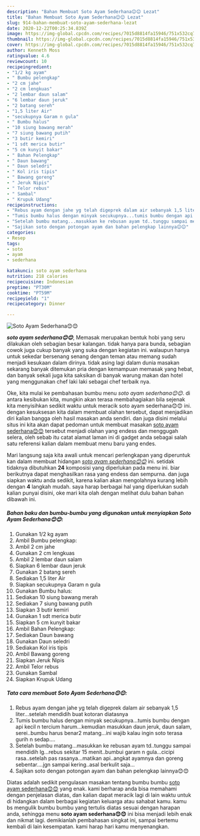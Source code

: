 ```yaml
---
description: "Bahan Membuat Soto Ayam Sederhana😊😊 Lezat"
title: "Bahan Membuat Soto Ayam Sederhana😊😊 Lezat"
slug: 914-bahan-membuat-soto-ayam-sederhana-lezat
date: 2020-12-22T00:25:34.839Z
image: https://img-global.cpcdn.com/recipes/7015d8814fa15946/751x532cq70/soto-ayam-sederhana😊😊-foto-resep-utama.jpg
thumbnail: https://img-global.cpcdn.com/recipes/7015d8814fa15946/751x532cq70/soto-ayam-sederhana😊😊-foto-resep-utama.jpg
cover: https://img-global.cpcdn.com/recipes/7015d8814fa15946/751x532cq70/soto-ayam-sederhana😊😊-foto-resep-utama.jpg
author: Kenneth Moss
ratingvalue: 4.6
reviewcount: 10
recipeingredient:
- "1/2 kg ayam"
- " Bumbu pelengkap"
- "2 cm jahe"
- "2 cm lengkuas"
- "2 lembar daun salam"
- "6 lembar daun jeruk"
- "2 batang sereh"
- "1,5 liter Air"
- "secukupnya Garam n gula"
- " Bumbu halus"
- "10 siung bawang merah"
- "7 siung bawang putih"
- "3 butir kemiri"
- "1 sdt merica butir"
- "5 cm kunyit bakar"
- " Bahan Pelengkap"
- " Daun bawang"
- " Daun seledri"
- " Kol iris tipis"
- " Bawang goreng"
- " Jeruk Nipis"
- " Telor rebus"
- " Sambal"
- " Krupuk Udang"
recipeinstructions:
- "Rebus ayam dengan jahe yg telah digeprek dalam air sebanyak 1,5 liter...setelah mendidih buat kotoran diatasnya"
- "Tumis bumbu halus dengan minyak secukupnya...tumis bumbu dengan api kecil n tercium harum...kemudian masukkan daun jeruk, daun salam, serei..bumbu harus benar2 matang...ini wajib kalau ingin soto terasa gurih n sedap...."
- "Setelah bumbu matang...masukkan ke rebusan ayam td..tunggu sampai mendidih lg...rebus sekitar 15 menit..bumbui garam n gula...cicipi rasa..setelah pas rasanya...matikan api..angkat ayamnya dan goreng sebentar....jgn sampai kering..asal berkulit saja..."
- "Sajikan soto dengan potongan ayam dan bahan pelengkap lainnya😊😊"
categories:
- Resep
tags:
- soto
- ayam
- sederhana

katakunci: soto ayam sederhana 
nutrition: 218 calories
recipecuisine: Indonesian
preptime: "PT30M"
cooktime: "PT59M"
recipeyield: "1"
recipecategory: Dinner

---
```



![Soto Ayam Sederhana😊😊](https://img-global.cpcdn.com/recipes/7015d8814fa15946/751x532cq70/soto-ayam-sederhana😊😊-foto-resep-utama.jpg)

<b><i>soto ayam sederhana😊😊</i></b>, Memasak merupakan bentuk hobi yang seru dilakukan oleh sebagian besar kalangan. tidak hanya para bunda, sebagian cowok juga cukup banyak yang suka dengan kegiatan ini. walaupun hanya untuk sekedar bersenang senang dengan teman atau memang sudah menjadi kesukaan dalam dirinya. tidak asing lagi dalam dunia masakan sekarang banyak ditemukan pria dengan kemampuan memasak yang hebat, dan banyak sekali juga kita saksikan di banyak warung makan dan hotel yang menggunakan chef laki laki sebagai chef terbaik nya.

Oke, kita mulai ke pembahasan bumbu menu <i>soto ayam sederhana😊😊</i>. di antara kesibukan kita, mungkin akan terasa membahagiakan bila sejenak kita menyisihkan sedikit waktu untuk meracik soto ayam sederhana😊😊 ini. dengan kesuksesan kita dalam membuat olahan tersebut, dapat menjadikan diri kalian bangga oleh hasil masakan anda sendiri. dan juga disini melalui situs ini kita akan dapat pedoman untuk membuat masakan <u>soto ayam sederhana😊😊</u> tersebut menjadi olahan yang endess dan menggugah selera, oleh sebab itu catat alamat laman ini di gadget anda sebagai salah satu referensi kalian dalam membuat menu baru yang endes.




Mari langsung saja kita awali untuk mencari perlengkapan yang diperuntuk kan dalam membuat hidangan <u><i>soto ayam sederhana😊😊</i></u> ini. setidak tidaknya dibutuhkan <b>24</b> komposisi yang diperlukan pada menu ini. biar berikutnya dapat menghasilkan rasa yang endess dan sempurna. dan juga siapkan waktu anda sedikit, karena kalian akan mengolahnya kurang lebih dengan <b>4</b> langkah mudah. saya harap berbagai hal yang diperlukan sudah kalian punyai disini, oke mari kita olah dengan melihat dulu bahan bahan dibawah ini.

<!--inarticleads1-->

##### Bahan baku dan bumbu-bumbu yang digunakan untuk menyiapkan Soto Ayam Sederhana😊😊:

1. Gunakan 1/2 kg ayam
1. Ambil  Bumbu pelengkap:
1. Ambil 2 cm jahe
1. Gunakan 2 cm lengkuas
1. Ambil 2 lembar daun salam
1. Siapkan 6 lembar daun jeruk
1. Gunakan 2 batang sereh
1. Sediakan 1,5 liter Air
1. Siapkan secukupnya Garam n gula
1. Gunakan  Bumbu halus:
1. Sediakan 10 siung bawang merah
1. Sediakan 7 siung bawang putih
1. Siapkan 3 butir kemiri
1. Gunakan 1 sdt merica butir
1. Siapkan 5 cm kunyit bakar
1. Ambil  Bahan Pelengkap:
1. Sediakan  Daun bawang
1. Gunakan  Daun seledri
1. Sediakan  Kol iris tipis
1. Ambil  Bawang goreng
1. Siapkan  Jeruk Nipis
1. Ambil  Telor rebus
1. Gunakan  Sambal
1. Siapkan  Krupuk Udang




<!--inarticleads2-->

##### Tata cara membuat Soto Ayam Sederhana😊😊:

1. Rebus ayam dengan jahe yg telah digeprek dalam air sebanyak 1,5 liter...setelah mendidih buat kotoran diatasnya
1. Tumis bumbu halus dengan minyak secukupnya...tumis bumbu dengan api kecil n tercium harum...kemudian masukkan daun jeruk, daun salam, serei..bumbu harus benar2 matang...ini wajib kalau ingin soto terasa gurih n sedap....
1. Setelah bumbu matang...masukkan ke rebusan ayam td..tunggu sampai mendidih lg...rebus sekitar 15 menit..bumbui garam n gula...cicipi rasa..setelah pas rasanya...matikan api..angkat ayamnya dan goreng sebentar....jgn sampai kering..asal berkulit saja...
1. Sajikan soto dengan potongan ayam dan bahan pelengkap lainnya😊😊




Diatas adalah sedikit pengulasan masakan tentang bumbu bumbu <u>soto ayam sederhana😊😊</u> yang enak. kami berharap anda bisa memahami dengan penjelasan diatas, dan kalian dapat meracik lagi di lain waktu untuk di hidangkan dalam berbagai kegiatan keluarga atau sahabat kamu. kamu bs mengulik bumbu bumbu yang tertulis diatas sesuai dengan harapan anda, sehingga menu <b>soto ayam sederhana😊😊</b> ini bisa menjadi lebih enak dan nikmat lagi. demikianlah pembahasan singkat ini, sampai bertemu kembali di lain kesempatan. kami harap hari kamu menyenangkan.
